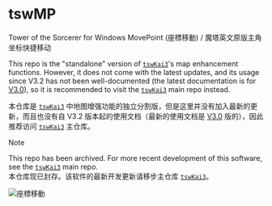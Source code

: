 # tswMP
Tower of the Sorcerer for Windows MovePoint (座標移動) / 魔塔英文原版主角坐标快捷移动

This repo is the "standalone" version of [`tswKai3`](https://github.com/Z-H-Sun/tswKai)'s map enhancement functions. However, it does not come with the latest updates, and its usage since V3.2 has not been well-documented (the latest documentation is for [V3.0](https://github.com/Z-H-Sun/tswMP/tree/c63b2f1b7ae94d4d814bd079524b196f77b337a5)), so it is recommended to visit the [`tswKai3`](https://github.com/Z-H-Sun/tswKai) main repo instead.

本仓库是 [`tswKai3`](https://github.com/Z-H-Sun/tswKai) 中地图增强功能的独立分割版，但是这里并没有加入最新的更新，而且也没有自 V3.2 版本起的使用文档（最新的使用文档是 [V3.0](https://github.com/Z-H-Sun/tswMP/tree/c63b2f1b7ae94d4d814bd079524b196f77b337a5) 版的），因此推荐访问 [`tswKai3`](https://github.com/Z-H-Sun/tswKai) 主仓库。

> [!note]
> This repo has been archived. For more recent development of this software, see the [`tswKai3`](https://github.com/Z-H-Sun/tswKai) main repo.<br>
本仓库现已封存。该软件的最新开发更新请移步主仓库 [`tswKai3`](https://github.com/Z-H-Sun/tswKai)。

![座標移動](https://pixiv.cat/21958211.jpg)

<!--
\* **New Feature / 新功能：** Use shortcut keys to use an item! / 使用快捷键调用宝物！

See Also / 另请参见: [tswKai（改）](https://github.com/Z-H-Sun/tswKai); [tswSL（快捷存档）](https://github.com/Z-H-Sun/tswSL); [tswBGM（背景音乐）](https://github.com/Z-H-Sun/tswBGM); [PC98TSKai（PC98 原初版魔塔改）](https://github.com/Z-H-Sun/PC98TSKai)

***\* A visual user guide can be found here! / 用法视频详解参见此处！*** <ins>[BV1n341117tw](https://www.bilibili.com/video/BV1n341117tw)</ins>

***\* Note that there have been updates since the video was published. See the documentations for the usage of the latest version. / 请注意视频发布后有新的更新，因此最新版本的用法请参照文档***

## Scope of application / 适用范围
* This mod can only be applied to TSW English Ver 1.2. You can download its installer <ins>[here](https://ftp.vector.co.jp/14/65/3171/tsw12.exe)</ins> or visit [the official website](http://hp.vector.co.jp/authors/VA013374/game/egame0.html). You will have to run the executable **as administrator** to install. / 本修改器仅适用于英文原版魔塔V1.2，可于<ins>[此处](https://ftp.vector.co.jp/14/65/3171/tsw12.exe)</ins>下载其安装包，或[点此](http://hp.vector.co.jp/authors/VA013374/game/egame0.html)访问官网。必须右键**以管理员权限运行**才可成功安装。
* In addition, it is recommended to install <ins>[this patch archive file](https://github.com/Z-H-Sun/tswKai/raw/main/tsw.patch.zip)</ins> to improve game experience. For more information, please refer to [tswKai](https://github.com/Z-H-Sun/tswKai#game-experience-improvement--%E6%8F%90%E5%8D%87%E6%B8%B8%E6%88%8F%E4%BD%93%E9%AA%8C). / 此外，为提升游戏体验，推荐安装<ins>[此补丁压缩包](https://github.com/Z-H-Sun/tswKai/raw/main/tsw.patch.zip)</ins>（包括汉化版），详情请见 [tswKai](https://github.com/Z-H-Sun/tswKai#game-experience-improvement--%E6%8F%90%E5%8D%87%E6%B8%B8%E6%88%8F%E4%BD%93%E9%AA%8C)。

## Usage / 使用方法
* (The usage of version 3.x is very different from that of 2.x; please refer to [this archived page](https://github.com/Z-H-Sun/tswMP/tree/v2.023) if you are using an old version.) / （版本号 3 以上的用法与旧版完全不同，如果你使用的是 V2.x 的旧版，请参考[旧版页面](https://github.com/Z-H-Sun/tswMP/tree/v2.023)上的说明。）

![Preview](/screenshot.png)

* Download <ins>[tswMP](https://github.com/Z-H-Sun/tswMP/releases/latest/download/tswMP.exe)</ins> here. / 在此处下载 <ins>[tswMP](https://github.com/Z-H-Sun/tswMP/releases/latest/download/tswMP.exe)</ins>。
* Open tswMP followed by TSW. Otherwise, an error message will be prompted. / 先开魔塔再开修改器，否则报错。
* You will see a message box when you start and close tswMP. Press OK to continue. / 开启和关闭 tswMP 时会弹出提示框，点击确定继续。
* In the TSW window, hold <kbd>⊞ WIN</kbd>, and then do one of the following / 在魔塔窗口中，保持按住 <kbd>⊞ WIN</kbd> 键，然后选择以下任一操作:

  * Move your mouse around in the game map to pick a location, and then release <kbd>⊞ WIN</kbd> to teleport there. / 移动鼠标在游戏地图内选定位置，然后松开 <kbd>⊞ WIN</kbd> 键便可传送到那里。
  * If you have an item, its icon will be highlighted in the items panel (see the above image). Press the specified alphabet key shown on the upper left corner of the icon to use it. / 如果你拥有宝物，那么宝物栏对应的图标会被点亮（见上图），然后按下图标左上角显示的对应字母键来使用该宝物。
  * If you have the orb of flying, first press <kbd>←</kbd> or <kbd>→</kbd> arrow key to use it. While holding <kbd>⊞ WIN</kbd>, then press <kbd>←</kbd> or <kbd>→</kbd> to fly down- or up-stairs (see the above image). Finally, release <kbd>⊞ WIN</kbd> to confirm. / 如果你拥有飞翔灵球，先按下 <kbd>←</kbd> 或 <kbd>→</kbd> 方向键使用；之后，在保持 <kbd>⊞ WIN</kbd> 按下的同时，再按 <kbd>←</kbd> 或 <kbd>→</kbd> 方向键来下楼或上楼（见上图）；最后，松开 <kbd>⊞ WIN</kbd> 键确认传送。

    * Note that in TSW, you can only use the orb of flying near the stairs; otherwise, pressing <kbd>⊞ WIN</kbd> + <kbd>←</kbd> will not work due to the restriction of the game rule. However, if you want to cheat, press <kbd>⊞ WIN</kbd> + <kbd>→</kbd> at the first place instead to bypass that restriction. / 注意在魔塔中，你只能在楼梯旁使用飞翔灵球，否则按 <kbd>⊞ WIN</kbd> + <kbd>←</kbd> 没有用，因为这是游戏规定。但如果你想作弊的话，可以在一开始换用 <kbd>⊞ WIN</kbd> + <kbd>→</kbd> 来绕开这个限制。
* <b id="newfeature">About map refreshing / 关于刷新地图</b>: By default, the auto map refreshing function is on to prevent forming a “ghost image” of the hero at the previous position after teleportation; more importantly, **this is especially useful if [`tswKai` is used in combination](https://github.com/Z-H-Sun/tswKai#caution)** because a force refresh is required for the change to take effect. / 默认开启自动刷新地图功能，这么做可以防止勇士瞬移后在原先位置留下一个残像，**更有用的地方在于如果[与 `tswKai` 联用](https://github.com/Z-H-Sun/tswKai#caution)** 可以利用强制刷新令所作更改即可生效。

  * You can press <kbd>F7</kbd> to toggle this auto refresh function on or off, and the current status will be displayed at the bottom status bar. / 可以按 <kbd>F7</kbd> 键来切换开启或关闭这一功能，且当前开关状态会显示在底部状态栏。
  * Even in the off mode, you can <kbd>F1</kbd> to call refreshing manually. / 即使在自动刷新关闭状态下，也可按 <kbd>F1</kbd> 手动调用刷新。
* In case the <kbd>⊞ WIN</kbd> hotkey stops working (which is rare), you can quickly press <kbd>F7</kbd> twice to re-register the hotkey. / 虽然不太可能发生，但如果 <kbd>⊞ WIN</kbd> 快捷键失效，可以快速按两下 <kbd>F7</kbd> 重置快捷键。
* Hold <kbd>F7</kbd> to quit tswMP. / 长按 <kbd>F7</kbd> 退出 tswMP。
* You can have tswMP running in the background all the time; whenever a new TSW process is opened, the target of tswMP will be automatically switched to that process (Prior to V2.022, if you quit and reopen another instance of TSW, you will have to close and reopen tswMP as well). / 可以在后台一直保持 tswMP 运行，即使新开另一个 TSW 进程，tswMP 也会自动切换作用对象为当前 TSW 进程（在2.022之前的版本中，如果退出 TSW 后重开，则 tswMP 也需要退出重开）。

## Miscellany / 附加说明
<details><summary>The statements below discuss some details, but it is too miscellaneous to be necessary for you to read them before using this tool. / 以下说明讨论了一些细节情况，但太过于细枝末节所以没必要通读。</summary>

* I recommend you to turn off the background music of TSW, otherwise the game will get slow at certain events that require map refreshing (like going up/downstairs / using the orb of flying / warp staff / wing to fly up/down). If you must keep it on, I recommend you to turn off auto-refreshing function of tswMP in this case. You can change the initial status of auto-refreshing function to be on/off by assigning `$autoRefresh` in `tswMPdebug.txt` (see the next section for details). / 建议关闭魔塔的背景音乐，否则游戏在执行某些需要刷新地图的事件时会卡（例如上下楼、使用飞翔灵球、瞬移之翼、升华之翼、降临之翼）。如果你一定要开 BGM，那么建议关掉 tswMP 的自动刷新功能。你可以通过在 `tswMPDebug.txt` 里给 `$autoRefresh` 赋值来改变这个自动刷新功能的初始开/关状态。
* If you do not own any item (that has a shortcut key binding to it), the teleportation function is activated immediately you press <kbd>⊞ WIN</kbd>; otherwise, you have to move your mouse around to activate the function after pressing <kbd>⊞ WIN</kbd>. / 如果你没有任何（可用快捷键调用的）宝物，那么一旦 <kbd>⊞ WIN</kbd> 键按下便已激活闪现功能；否则，你需要在按下 <kbd>⊞ WIN</kbd> 后同时移动鼠标才会激活闪现功能。
* Likewise, if you want to cancel (do nothing) after pressing <kbd>⊞ WIN</kbd>, simply release <kbd>⊞ WIN</kbd> if you do not own any item; otherwise if you have items, you have to make sure your mouse is outside the game map before releasing <kbd>⊞ WIN</kbd>, or you will be teleported to where your mouse is. / 同样地，如果在按下 <kbd>⊞ WIN</kbd> 后反悔，不想做任何操作，那么在没有任何宝物的情况下只需松开 <kbd>⊞ WIN</kbd> 即可；但如果你有宝物，必须确保松开 <kbd>⊞ WIN</kbd> 前鼠标处于游戏地图外，否则你将被传送到鼠标所在位置。
* Originally, <kbd>F1</kbd> is the hotkey of the game for showing the help contents of TSW; this original function will be restored after you quit tswMP. / 原本 <kbd>F1</kbd> 是游戏本身的快捷键，用于显示魔塔的帮助内容；这个显示帮助功能会在退出 tswMP 后恢复。
* The <kbd>F7</kbd> hotkey (toggle auto-refresh function on/off) will only work when the TSW window is the foreground window; however, the other two functions, i.e. re-registration of <kbd>⊞ WIN</kbd> (by double pressing) and quit (by holding) work on a whole system level. / 按 <kbd>F7</kbd> 开关自动刷新的快捷键只有在魔塔窗口在前台（选中）时才有效，但是其他两个功能，即两次按下 <kbd>F7</kbd> 重置 <kbd>⊞ WIN</kbd> 键功能及长按 <kbd>F7</kbd> 退出则是系统全局的快捷键。

</details>

## Troubleshooting / 疑难解答
* **Cannot re-register <kbd>⊞ WIN</kbd> by double pressing <kbd>F7</kbd>**:  With the default setting of tswMP, you should press the key twice within 450 msec. / **不能通过按两次 <kbd>F7</kbd> 来重置 <kbd>⊞ WIN</kbd> 键功能**：在tswMP的默认设置下，你必须在 450 毫秒内按两次键。
* **Cannot quit by holding <kbd>F7</kbd>**: Check your [keyboard repeat delay and keyboard repeat rate](https://thegeekpage.com/change-keyboard-repeat-rate-repeat-delay-windows-10/) of your system. With the default setting of tswMP, you should make sure the former is greater than 450 msec and the latter is smaller than 50 ms. / **不能通过长按 <kbd>F7</kbd> 退出**：检查系统的[键盘重复延迟和键盘重复速率](https://thegeekpage.com/change-keyboard-repeat-rate-repeat-delay-windows-10/)。在tswMP的默认设置下，前者必须长于 450 毫秒，且后者必须短于 50 毫秒。
* For the above two issues, as an advanced option, you can create a plain text file named `tswMPdebug.txt` in the current folder (*[example here](/tswMPdebug.txt)*), which will be loaded by the program, and then you can manually assign `INTERVAL_REHOOK` and `INTERVAL_QUIT` (in msec) there. / 针对上述两个问题的高级解决方案：可在当前目录下新建一名为 `tswMPdebug.txt` 的纯文本文档（[参考此样例](/tswMPdebug.txt)，其中内容将被程序所读取），然后在其中手动给 `INTERVAL_REHOOK` 和 `INTERVAL_QUIT` 赋值（以毫秒为单位）。
* **Cannot find the TSW process and/or window**: Please check if TSW V1.2 is currently running. / **找不到魔塔进程或窗口**：请检查是否已经打开魔塔 1.2 版本。
* **Cannot register hotkey**: The hotkey <kbd>F7</kbd> might be currently occupied by other processes or another instance of tswMP. Please close them to avoid confliction. / **无法注册热键**：快捷键 <kbd>F7</kbd> 可能已被其他程序抢占，或另一个 tswMP 程序正在运行。尝试关闭它们以避免冲突。
* For the above two issues, as an advanced option, you can create a plain text file named `tswMPdebug.txt` in the current folder (*[example here](/tswMPdebug.txt)*), which will be loaded by the program, and then you can manually assign `$hWnd`, `$tID`, `$pID`, `MODIFIER`, or `KEY` there. `MODIFIER` = `1` for <kbd>Alt</kbd>, `2` for <kbd>Ctrl</kbd>, `4` for <kbd>Shift</kbd>, and `8` for <kbd>Win</kbd>, and you can add several up to form a combination; `KEY` is the virtual keycode for the desired hotkey. / 针对上述两个问题的高级解决方案：可在当前目录下新建一名为 `tswMPdebug.txt` 的纯文本文档（[参考此样例](/tswMPdebug.txt)，其中内容将被程序所读取），然后在其中手动给`$hWnd`、`$tID`、`$pID`、`MODIFIER`、`KEY`赋值。`MODIFIER` = `1`：<kbd>Alt</kbd>, `2`：<kbd>Ctrl</kbd>, `4`：<kbd>Shift</kbd>, `8`：<kbd>Win</kbd>，也可将若干项相加表示组合键；`KEY`为快捷键对应虚拟键码。
  * **I want to replace <kbd>⊞ WIN</kbd> key with another key**: This is not officially supported. As a hack, you can add the following line to `tswMPdebug.txt`: `module HookProcAPI VK_LWIN=9; VK_RWIN=20 end`. In this example, you replace the left <kbd>⊞ WIN</kbd> with <kbd>TAB</kbd> and the right <kbd>⊞ WIN</kbd> key with <kbd>CAPSLOCK</kbd>. Of course, you can replace `9` and `20` above with any virtual key code you like. / **我想把 <kbd>⊞ WIN</kbd> 替换成其他键**: 并未正式支持，不过有一种可行但不推荐的做法，在 `tswMPdebug.txt` 中加一行 `module HookProcAPI VK_LWIN=9; VK_RWIN=20 end`。在此例中，你将左 <kbd>⊞ WIN</kbd> 键换成了 <kbd>TAB</kbd>，右 <kbd>⊞ WIN</kbd> 键换成了 <kbd>CAPSLOCK</kbd>。当然，你可以把上面的 `9` 和 `20` 换成你想要的虚拟键码。
* **Cannot open the TSW process for writing / read from / write to the TSW process**: C'est la vie (not likely, though). You can check if the PID of TSW you are running is indeed the one shown in the prompt. / **无法打开魔塔进程/将数据写入魔塔进程**：无解（但不太可能发生）。你可以检查下目前正在运行的魔塔程序的进程号是否匹配提示框中的数字。
* **This is a fatal error: That is all we know**: Please [report an issue](https://github.com/Z-H-Sun/tswMP/issues/new/choose) by attatching the full error information. / **致命错误，我们无法提供更多信息**：请开一个 [Issue](https://github.com/Z-H-Sun/tswMP/issues/new/choose) 并附上完整的错误信息。

## Developers / 我是开发者
* If you feel it unsafe to use the executable I provide, or you would like to modify the source code, you can run the source code ([tswMP.rbw](/tswMP.rbw)) yourself, but you have to install [Ruby](https://www.ruby-lang.org/) runtime. It is fine to use any version from 1.8 to the 2.7.2 version. In addition, you need to install a ruby library called "Win32/API" by running the following command in `CMD`: `gem install win32-api`. / 如果你认为此处提供的可执行文件不安全，或者你想自己改代码，你可以自己运行源码（[tswMP.rbw](/tswMP.rbw)），但你得首先安装 [Ruby](https://www.ruby-lang.org/) 环境。你可以从 1.8 到 2.7.2 随便挑选任何一个版本。此外，你还要装一个 Ruby 库，只需简单地在命令行中运行 `gem install win32-api` 即可。
  * Ruby versions higher than 2.7.3 (included) [does not support](https://github.com/cosmo0920/win32-api/issues/60) the `callback` function of the `win32-api` library. / 高于 2.7.3（含）版本的 Ruby [不支持](https://github.com/cosmo0920/win32-api/issues/60)调用 `win32-api` 库的 `callback` 功能。
* The executable can be generated by [`ExeRb`](https://osdn.net/projects/exerb/). Note that the newest version that supports ExeRB was **Ruby 1.8.7**. / 可执行文件可用 [`ExeRb`](https://osdn.net/projects/exerb/) 生成。注意与它兼容的最新版本是 **Ruby 1.8.7**。
